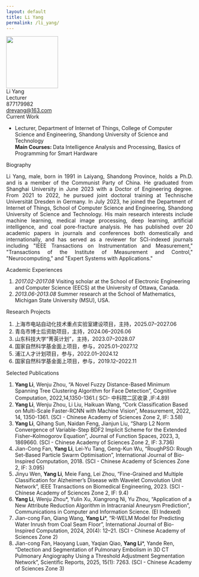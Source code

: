 ```yaml
---
layout: default
title: Li Yang
permalink: /li_yang/
---
```

<div class="container mt-3">
<div class="text-center">
    <img class="rounded-circle border shadow" height="140px" width="140px"
        src="{{ '/assets/imgs/li_yang.jpg' | relative_url }}" />
    <div class="fs-4 fw-light">
        Li Yang
    </div>
    <div class="fs-5 fw-light text-secondary">
        Lecturer
    </div>
    <div class="btn-group mt-2 gap-3">
        <div>
            <i class="bi bi-tencent-qq"></i> 877179982
        </div>
        <div>
            <a href="mailto:dreyang@163.com" class="text-decoration-none">
                <i class="bi bi-envelope-at-fill"></i> dreyang@163.com
            </a>
        </div>
    </div>
</div>

<div class="fs-4 fw-semibold border-bottom">
    <i class="bi bi-building-check"></i>
    Current Work
</div>
<ul class="list-group-numbered mt-3">
  <li class="list-group-item">
    Lecturer, Department of Internet of Things, College of Computer Science and Engineering, Shandong University of Science and Technology
    <br>
    <b>Main Courses: </b> Data Intelligence Analysis and Processing, Basics of Programming for Smart Hardware
  </li>
</ul>

<div class="fs-4 fw-semibold border-bottom">
    <i class="bi bi-info-circle"></i>
    Biography
</div>
<p class="mt-3" style="text-align: justify;">
    Li Yang, male, born in 1991 in Laiyang, Shandong Province, holds a Ph.D. and is a member of the Communist Party of China. He graduated from Shanghai University in June 2023 with a Doctor of Engineering degree. From 2021 to 2022, he pursued joint doctoral training at Technische Universität Dresden in Germany. In July 2023, he joined the Department of Internet of Things, School of Computer Science and Engineering, Shandong University of Science and Technology. His main research interests include machine learning, medical image processing, deep learning, artificial intelligence, and coal pore-fracture analysis. He has published over 20 academic papers in journals and conferences both domestically and internationally, and has served as a reviewer for SCI-indexed journals including "IEEE Transactions on Instrumentation and Measurement," "Transactions of the Institute of Measurement and Control," "Neurocomputing," and "Expert Systems with Applications."
</p>

<div class="fs-4 fw-semibold border-bottom">
    <i class="bi bi-journal-plus"></i>
    Academic Experiences
</div>
<ol class="list-group-numbered mt-3">
    <li class="list-group-item mb-1">
        <i>2017.02-2017.08</i> Visiting scholar at the School of Electronic Engineering and Computer Science (EECS) at the University of Ottawa, Canada.
    </li>
    <li class="list-group-item mb-1">
        <i>2013.06-2013.08</i> Summer research at the School of Mathematics, Michigan State University (MSU), USA.
    </li>
</ol>

<div class="fs-4 fw-semibold border-bottom">
    <i class="bi bi-easel"></i>
    Research Projects
</div>
<ol class="list-group-numbered mt-3">
    <li class="list-group-item mb-1">
        上海市电站自动化技术重点实验室建设项目，主持，2025.07–2027.06
    </li>
    <li class="list-group-item mb-1">
        青岛市博士后资助项目，主持，2024.06–2026.06
    </li>
    <li class="list-group-item mb-1">
        山东科技大学“菁英计划”，主持，2023.07–2028.07
    </li>
    <li class="list-group-item mb-1">
        国家自然科学基金面上项目，参与，2025.01–2027.12
    </li>
    <li class="list-group-item mb-1">
        浦江人才计划项目，参与，2022.01–2024.12
    </li>
    <li class="list-group-item mb-1">
        国家自然科学基金面上项目，参与，2019.12–2022.11
    </li>
</ol>

<div class="fs-4 fw-semibold border-bottom">
    <i class="bi bi-book"></i>
    Selected Publications
</div>
<ol class="list-group-numbered mt-3">
    <li class="list-group-item mb-1">
        <b>Yang Li</b>, Wenju Zhou, “A Novel Fuzzy Distance-Based Minimum Spanning Tree Clustering Algorithm for Face Detection”, Cognitive Computation, 2022,14,1350-1361.( SCI- 中科院二区收录 ,IF:4.89)
    </li>
    <li class="list-group-item mb-1">
        <b>Yang Li</b>, Wenju Zhou, Li Liu, Haikuan Wang, “Cork Classification Based on Multi-Scale Faster-RCNN with Machine Vision”, Measurement, 2022, 14, 1350-1361. (SCI - Chinese Academy of Sciences Zone 2, IF: 3.58)
    </li>
    <li class="list-group-item mb-1">
        <b>Yang Li</b>, Qihang Sun, Naidan Feng, Jianjun Liu, “Sharp L2 Norm Convergence of Variable-Step BDF2 Implicit Scheme for the Extended Fisher–Kolmogorov Equation”, Journal of Function Spaces, 2023, 3, 1869660. (SCI - Chinese Academy of Sciences Zone 2, IF: 3.736)
    </li>
    <li class="list-group-item mb-1">
        Jian-Cong Fan, <b>Yang Li</b>, Lei-Yu Tang, Geng-Kun Wu, “RoughPSO: Rough Set-Based Particle Swarm Optimisation”, International Journal of Bio-Inspired Computation, 2018. (SCI - Chinese Academy of Sciences Zone 2, IF: 3.095)
    </li>
    <li class="list-group-item mb-1">
        Jinyu Wen, <b>Yang Li</b>, Meie Fang, Lei Zhou, “Fine-Grained and Multiple Classification for Alzheimer’s Disease with Wavelet Convolution Unit Network”, IEEE Transactions on Biomedical Engineering, 2023. (SCI - Chinese Academy of Sciences Zone 2, IF: 9.4)
    </li>
    <li class="list-group-item mb-1">
        <b>Yang Li</b>, Wenju Zhou*, Yulin Xu, Xiangrong Ni, Yu Zhou, “Application of a New Attribute Reduction Algorithm in Intracranial Aneurysm Prediction”, Communications in Computer and Information Science. (EI Indexed)
    </li>
    <li class="list-group-item mb-1">
        Jian-cong Fan, Qiang Wang, <b>Yang Li</b>*, “R-WELM Model for Predicting Water Inrush from Coal Seam Floor”, International Journal of Bio-Inspired Computation, 2024, 20(4): 12–21. (SCI - Chinese Academy of Sciences Zone 2)
    </li>
    <li class="list-group-item mb-1">
        Jian-cong Fan, Haoyang Luan, Yaqian Qiao, <b>Yang Li</b>*, Yande Ren, “Detection and Segmentation of Pulmonary Embolism in 3D CT Pulmonary Angiography Using a Threshold Adjustment Segmentation Network”, Scientific Reports, 2025, 15(1): 7263. (SCI - Chinese Academy of Sciences Zone 3)
    </li>
</ol>
</div>

